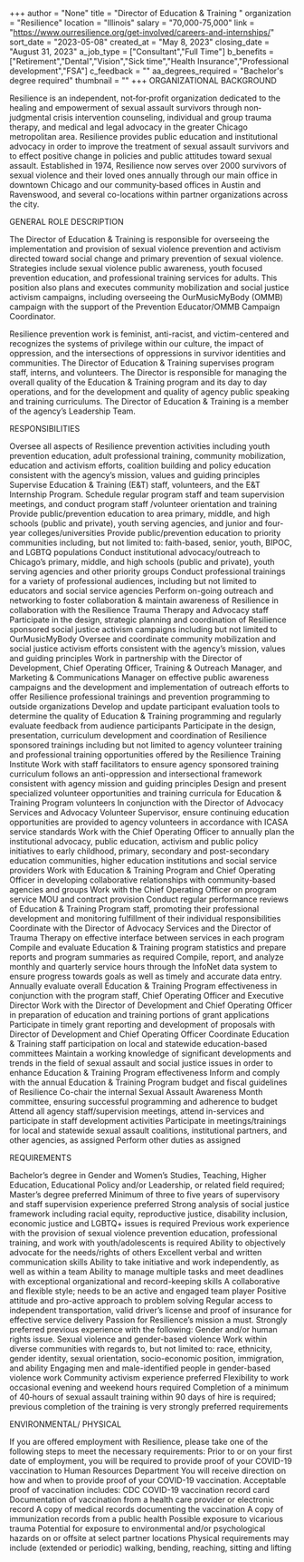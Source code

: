 +++
author = "None"
title = "Director of Education & Training "
organization = "Resilience"
location = "Illinois"
salary = "70,000-75,000"
link = "https://www.ourresilience.org/get-involved/careers-and-internships/"
sort_date = "2023-05-08"
created_at = "May 8, 2023"
closing_date = "August 31, 2023"
a_job_type = ["Consultant","Full Time"]
b_benefits = ["Retirement","Dental","Vision","Sick time","Health Insurance","Professional development","FSA"]
c_feedback = ""
aa_degrees_required = "Bachelor's degree required"
thumbnail = ""
+++
ORGANIZATIONAL BACKGROUND

Resilience is an independent, not‐for‐profit organization dedicated to the healing and empowerment of sexual assault survivors through non‐judgmental crisis intervention counseling, individual and group trauma therapy, and medical and legal advocacy in the greater Chicago metropolitan area. Resilience provides public education and institutional advocacy in order to improve the treatment of sexual assault survivors and to effect positive change in policies and public attitudes toward sexual assault. Established in 1974, Resilience now serves over 2000 survivors of sexual violence and their loved ones annually through our main office in downtown Chicago and our community‐based offices in Austin and Ravenswood, and several co-locations within partner organizations across the city.

GENERAL ROLE DESCRIPTION

The Director of Education & Training is responsible for overseeing the implementation and provision of sexual violence prevention and activism directed toward social change and primary prevention of sexual violence. Strategies include sexual violence public awareness, youth focused prevention education, and professional training services for adults. This position also plans and executes community mobilization and social justice activism campaigns, including overseeing the OurMusicMyBody (OMMB) campaign with the support of the Prevention Educator/OMMB Campaign Coordinator. 

Resilience prevention work is feminist, anti-racist, and victim-centered and recognizes the systems of privilege within our culture, the impact of oppression, and the intersections of oppressions in survivor identities and communities. The Director of Education & Training supervises program staff, interns, and volunteers. The Director is responsible for managing the overall quality of the Education & Training program and its day to day operations, and for the development and quality of agency public speaking and training curriculums. The Director of Education & Training is a member of the agency’s Leadership Team.

 

RESPONSIBILITIES

Oversee all aspects of Resilience prevention activities including youth prevention education, adult professional training, community mobilization, education and activism efforts, coalition building and policy education consistent with the agency’s mission, values and guiding principles
Supervise Education & Training (E&T) staff, volunteers, and the E&T Internship Program. Schedule regular program staff and team supervision meetings, and conduct program staff /volunteer orientation and training
Provide public/prevention education to area primary, middle, and high schools (public and private), youth serving agencies, and junior and four-year colleges/universities
Provide public/prevention education to priority communities including, but not limited to: faith-based, senior, youth, BIPOC, and LGBTQ populations
Conduct institutional advocacy/outreach to Chicago’s primary, middle, and high schools (public and private), youth serving agencies and other priority groups
Conduct professional trainings for a variety of professional audiences, including but not limited to educators and social service agencies
Perform on-going outreach and networking to foster collaboration & maintain awareness of Resilience in collaboration with the Resilience Trauma Therapy and Advocacy staff 
Participate in the design, strategic planning and coordination of Resilience sponsored social justice activism campaigns including but not limited to OurMusicMyBody
Oversee and coordinate community mobilization and social justice activism efforts consistent with the agency’s mission, values and guiding principles
Work in partnership with the Director of Development, Chief Operating Officer, Training & Outreach Manager, and Marketing & Communications Manager on effective public awareness campaigns and the development and implementation of outreach efforts to offer Resilience professional trainings and prevention programming to outside organizations
Develop and update participant evaluation tools to determine the quality of Education & Training programming and regularly evaluate feedback from audience participants
Participate in the design, presentation, curriculum development and coordination of Resilience sponsored trainings including but not limited to agency volunteer training and professional training opportunities offered by the Resilience Training Institute 
Work with staff facilitators to ensure agency sponsored training curriculum follows an anti-oppression and intersectional framework consistent with agency mission and guiding principles 
Design and present specialized volunteer opportunities and training curricula for Education & Training Program volunteers
In conjunction with the Director of Advocacy Services and Advocacy Volunteer Supervisor, ensure continuing education opportunities are provided to agency volunteers in accordance with ICASA service standards
Work with the Chief Operating Officer to annually plan the institutional advocacy, public education, activism and public policy initiatives to early childhood, primary, secondary and post-secondary education communities, higher education institutions and social service providers
Work with Education & Training Program and Chief Operating Officer in developing collaborative relationships with community-based agencies and groups
Work with the Chief Operating Officer on program service MOU and contract provision
Conduct regular performance reviews of Education & Training Program staff, promoting their professional development and monitoring fulfillment of their individual responsibilities 
Coordinate with the Director of Advocacy Services and the Director of Trauma Therapy on effective interface between services in each program
Compile and evaluate Education & Training program statistics and prepare reports and program summaries as required
Compile, report, and analyze monthly and quarterly service hours through the InfoNet data system to ensure progress towards goals as well as timely and accurate data entry.
Annually evaluate overall Education & Training Program effectiveness in conjunction with the program staff, Chief Operating Officer and Executive Director
Work with the Director of Development and Chief Operating Officer in preparation of education and training portions of grant applications 
Participate in timely grant reporting and development of proposals with Director of Development and Chief Operating Officer
Coordinate Education & Training staff participation on local and statewide education-based committees
Maintain a working knowledge of significant developments and trends in the field of sexual assault and social justice issues in order to enhance Education & Training Program effectiveness 
Inform and comply with the annual Education & Training Program budget and fiscal guidelines of Resilience
Co-chair the internal Sexual Assault Awareness Month committee, ensuring successful programming and adherence to budget 
Attend all agency staff/supervision meetings, attend in-services and participate in staff development activities
Participate in meetings/trainings for local and statewide sexual assault coalitions, institutional partners, and other agencies, as assigned
Perform other duties as assigned
 

REQUIREMENTS

Bachelor’s degree in Gender and Women’s Studies, Teaching, Higher Education, Educational Policy and/or Leadership, or related field required; Master’s degree preferred 
Minimum of three to five years of supervisory and staff supervision experience preferred
Strong analysis of social justice framework including racial equity, reproductive justice, disability inclusion, economic justice and LGBTQ+ issues is required
Previous work experience with the provision of sexual violence prevention education, professional training, and work with youth/adolescents is required
Ability to objectively advocate for the needs/rights of others
Excellent verbal and written communication skills
Ability to take initiative and work independently, as well as within a team
Ability to manage multiple tasks and meet deadlines with exceptional organizational and record-keeping skills
A collaborative and flexible style; needs to be an active and engaged team player
Positive attitude and pro-active approach to problem solving
Regular access to independent transportation, valid driver’s license and proof of insurance for effective service delivery
Passion for Resilience’s mission a must. Strongly preferred previous experience with the following:
Gender and/or human rights issue.
Sexual violence and gender-based violence
Work within diverse communities with regards to, but not limited to: race, ethnicity, gender identity, sexual orientation, socio-economic position, immigration, and ability
Engaging men and male-identified people in gender-based violence work
Community activism experience preferred
Flexibility to work occasional evening and weekend hours required
Completion of a minimum of 40‐hours of sexual assault training within 90 days of hire is required; previous completion of the training is very strongly preferred requirements
 

ENVIRONMENTAL/ PHYSICAL

If you are offered employment with Resilience, please take one of the following steps to meet the necessary requirements:
Prior to or on your first date of employment, you will be required to provide proof of your COVID-19 vaccination to Human Resources Department 
You will receive direction on how and when to provide proof of your COVID-19 vaccination. Acceptable proof of vaccination includes:
CDC COVID-19 vaccination record card
Documentation of vaccination from a health care provider or electronic record
A copy of medical records documenting the vaccination
A copy of immunization records from a public health
Possible exposure to vicarious trauma 
Potential for exposure to environmental and/or psychological hazards on or offsite at select partner locations
Physical requirements may include (extended or periodic) walking, bending, reaching, sitting and lifting
